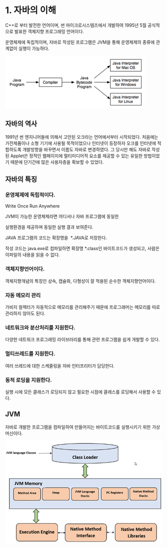 # 1. 자바의 이해

C++로 부터 발전한 언어이며, 썬 마이크로시스템즈에서 개발하여 1995년 5월 공식적으로 발표한 객체지향 프로그래밍 언어이다.

운영체제에 독립적이며, 자바로 작성된 프로그램은 JVM을 통해 운영체제의 종류에 관계없이 실행이 가능하다.

![images/1/2.png](images/1/2.png)

## 자바의 역사

1991년 썬 엔지니어들에 의해서 고안된 오크라는 언어에서부터 시작되었다. 처음에는 가전제품이나 소형 기기에 사용될 목적이었으나 인터넷이 등장하자 오크를 인터넷에 적합하도록 개발방향을 바꾸면서 이름도 자바로 변경하였다. 그 당시만 해도 자바로 작성된 Applet은 정적인 웹페이지에 멀티미디어적 요소를 제공할 수 있는 유일한 방법이었기 때문에 단기간에 많은 사용자층을 확보할 수 있었다.

## 자바의 특징

### 운영체제에 독립적이다.

Write Once Run Anywhere

JVM이 가능한 운영체제라면 어디서나 자바 프로그램에 동일한

실행환경을 제공하며 동일한 실행 결과 보여준다.

JAVA 프로그램의 코드는 확장명을  *.JAVA로 저장한다.

작성 코드는 java.exe로 컴파일하면 확장명 *.class인 바이트코드가 생성되고, 사람은 이파일의 내용을 읽을 수 없다.

### 객체지향언어이다.

객체지향개념의 특징인 상속, 캡슐화, 다형성이 잘 적용된 순수한 객체지향언어이다.

### 자동 메모리 관리

가비지 컬렉터가 자동적으로 메모리를 관리해주기 때문에 프로그래머는 메모리를 따로 관리하지 않아도 된다.

### 네트워크와 분산처리를 지원한다.

다양한 네트워크 프로그래밍 라이브러리를 통해 관련 프로그램을 쉽게 개발할 수 있다.

### 멀티쓰레드를 지원한다.

여러 쓰레드에 대한 스케줄링을 자바 인터프리터가 담당한다.

### 동적 로딩을 지원한다.

실행 시에 모든 클래스가 로딩되지 않고 필요한 시점에 클래스를 로딩해서 사용할 수 있다.

## JVM

자바로 개발한 프로그램을 컴파일하여 만들어지는 바이트코드를 실행시키기 위한 가상 머신이다.

![images/1/1.png](images/1/1.png)

